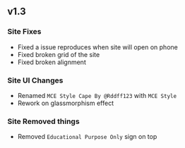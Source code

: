 ## v1.3
### Site Fixes
- Fixed a issue reproduces when site will open on phone
- Fixed broken grid of the site
- Fixed broken alignment

### Site UI Changes
- Renamed `MCE Style Cape By @Rddff123` with `MCE Style`
- Rework on glassmorphism effect

### Site Removed things
- Removed `Educational Purpose Only` sign on top

